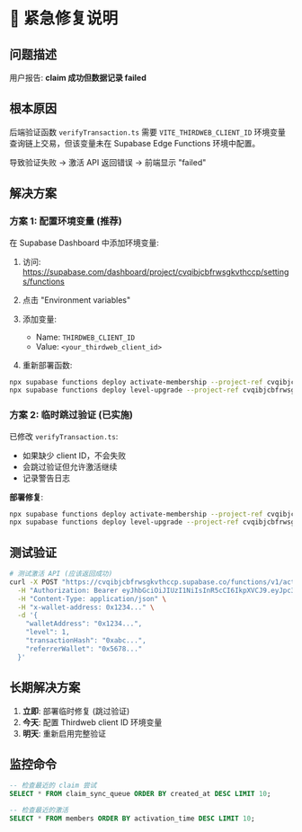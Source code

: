 # 🚨 紧急修复说明

## 问题描述

用户报告: **claim 成功但数据记录 failed**

## 根本原因

后端验证函数 `verifyTransaction.ts` 需要 `VITE_THIRDWEB_CLIENT_ID` 环境变量查询链上交易，但该变量未在 Supabase Edge Functions 环境中配置。

导致验证失败 → 激活 API 返回错误 → 前端显示 "failed"

## 解决方案

### 方案 1: 配置环境变量 (推荐)

在 Supabase Dashboard 中添加环境变量:

1. 访问: https://supabase.com/dashboard/project/cvqibjcbfrwsgkvthccp/settings/functions
2. 点击 "Environment variables"
3. 添加变量:
   - Name: `THIRDWEB_CLIENT_ID`
   - Value: `<your_thirdweb_client_id>`

4. 重新部署函数:
```bash
npx supabase functions deploy activate-membership --project-ref cvqibjcbfrwsgkvthccp
npx supabase functions deploy level-upgrade --project-ref cvqibjcbfrwsgkvthccp
```

### 方案 2: 临时跳过验证 (已实施)

已修改 `verifyTransaction.ts`:
- 如果缺少 client ID，不会失败
- 会跳过验证但允许激活继续
- 记录警告日志

**部署修复**:
```bash
npx supabase functions deploy activate-membership --project-ref cvqibjcbfrwsgkvthccp
npx supabase functions deploy level-upgrade --project-ref cvqibjcbfrwsgkvthccp
```

## 测试验证

```bash
# 测试激活 API (应该返回成功)
curl -X POST "https://cvqibjcbfrwsgkvthccp.supabase.co/functions/v1/activate-membership" \
  -H "Authorization: Bearer eyJhbGciOiJIUzI1NiIsInR5cCI6IkpXVCJ9.eyJpc3MiOiJzdXBhYmFzZSIsInJlZiI6ImN2cWliamNiZnJ3c2drdnRoY2NwIiwicm9sZSI6ImFub24iLCJpYXQiOjE3NTcwNjU0MDUsImV4cCI6MjA3MjY0MTQwNX0.7CfL8CS1dQ8Gua89maSCDkgnMsNb19qp97mJyoJqJjs" \
  -H "Content-Type: application/json" \
  -H "x-wallet-address: 0x1234..." \
  -d '{
    "walletAddress": "0x1234...",
    "level": 1,
    "transactionHash": "0xabc...",
    "referrerWallet": "0x5678..."
  }'
```

## 长期解决方案

1. **立即**: 部署临时修复 (跳过验证)
2. **今天**: 配置 Thirdweb client ID 环境变量
3. **明天**: 重新启用完整验证

## 监控命令

```sql
-- 检查最近的 claim 尝试
SELECT * FROM claim_sync_queue ORDER BY created_at DESC LIMIT 10;

-- 检查最近的激活
SELECT * FROM members ORDER BY activation_time DESC LIMIT 10;
```
